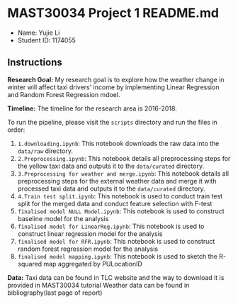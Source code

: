 # MAST30034 Project 1 README.md
- Name: Yujie Li
- Student ID: 1174055

## Instructions 
**Research Goal:** My research goal is to explore how the weather change in winter will affect taxi drivers' income by implementing Linear Regression and Random Forest Regression mdoel.

**Timeline:** The timeline for the research area is 2016-2018.

To run the pipeline, please visit the `scripts` directory and run the files in order:
1. `1.downloading.ipynb`: This notebook downloads the raw data into the `data/raw` directory.
2. `2.Preprocessing.ipynb`: This notebook details all preprocessing steps for the yellow taxi data and outputs it to the `data/curated` directory.
3. `3.Preprocessing for weather and merge.ipynb`: This notebook details all preprocessing steps for the external weather data and merge it with processed taxi data and outputs it to the `data/curated` directory.
4. `4.Train test split.ipynb`: This notebook is used to conduct train test split for the merged data and conduct feature selection with F-test
5. `finalised model NULL Model.ipynb`: This notebook is used to construct baseline model for the analysis
6. `finalised model for LinearReg.ipynb`: This notebook is used to construct linear regression model for the analysis
7. `finalised model for RFR.ipynb`: This notebook is used to construct random forest regression model for the analysis
8. `finalised model mapping.ipynb`: This notebook is used to sketch the R-squared map aggregated by PULocationID

**Data:** Taxi data can be found in TLC website and the way to download it is provided in MAST30034 tutorial
Weather data can be found in bibliography(last page of report)
